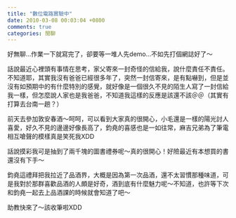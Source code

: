 ```yaml
---
title: "數位電路實驗中"
date: 2010-03-08 00:03:04 +0800
comments: true
categories: 閒聊
---
```

<p>好無聊&hellip;作業一下就寫完了，卻要等一堆人先demo&hellip;不如先打個網誌好了～</p><p>話說最近心裡頭有事情在思考，家父寄來一封奇怪的信給我，說什麼責任不責任。不知道耶，其實我沒有爸爸已經很多年了，突然一封信寄來，是有點嚇到，但是並沒有如預期中的有什麼特別的感覺，就好像是一個很久不見的陌生人寫了一封信給我一樣，但怎麼說人家也是我爸爸，不知道我這樣的反應是該還不該＠＠（其實有打算去台南一趟？）</p><p>前天去參加敦安春酒～呵呵，可以看到大家真的很開心，小毛還是一樣的陽光討人喜愛，好久不見的邊邊好像長高了，鈞堯的喜感也是一如往常，麻吉兄弟為了筆電相互嗆聲的模樣真是笑死我XDD</p><p>話說摸彩我可是抽到了兩千塊的圖書禮券呢～真的很開心！好險最近有本想買的書還沒有下手～</p><p>鈞堯這禮拜把我拉近了品酒界，大概是因為第一次品酒，還不太習慣那種味道，可是我對於那群喜歡品酒的人頗是好奇，酒到底有什麼魅力呢～不知道，也許等下次和鈞堯一起去上品酒課的時候就會知道了吧～</p><p>助教快來了～該收筆啦XDD</p>
